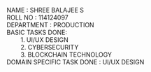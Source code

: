 NAME : SHREE BALAJEE S  
ROLL NO : 114124097  
DEPARTMENT : PRODUCTION  
BASIC TASKS DONE:  
&emsp;&emsp; 1. UI/UX DESIGN  
&emsp;&emsp; 2. CYBERSECURITY  
&emsp;&emsp; 3. BLOCKCHAIN TECHNOLOGY  
DOMAIN SPECIFIC TASK DONE : UI/UX DESIGN  
